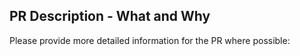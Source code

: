 ## PR Description - What and Why
Please provide more detailed information for the PR where possible:

